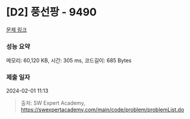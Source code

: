 # [D2] 풍선팡 - 9490 

[문제 링크](https://swexpertacademy.com/main/code/problem/problemDetail.do?contestProbId=AXAerAPaVXMDFARP) 

### 성능 요약

메모리: 60,120 KB, 시간: 305 ms, 코드길이: 685 Bytes

### 제출 일자

2024-02-01 11:13



> 출처: SW Expert Academy, https://swexpertacademy.com/main/code/problem/problemList.do
